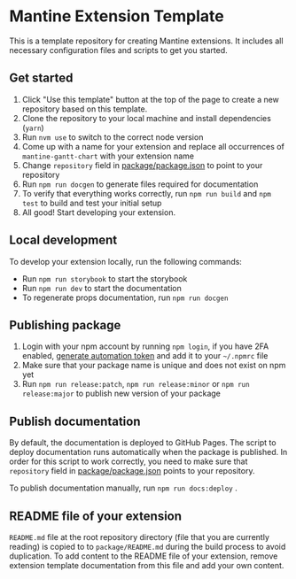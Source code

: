 # Mantine Extension Template

This is a template repository for creating Mantine extensions. It includes all necessary configuration files and scripts to get you started.

## Get started

1. Click "Use this template" button at the top of the page to create a new repository based on this template.
2. Clone the repository to your local machine and install dependencies (`yarn`)
3. Run `nvm use` to switch to the correct node version
4. Come up with a name for your extension and replace all occurrences of `mantine-gantt-chart` with your extension name
5. Change `repository` field in [package/package.json](https://github.com/mantinedev/extension-template/blob/master/package/package.json) to point to your repository
6. Run `npm run docgen` to generate files required for documentation
7. To verify that everything works correctly, run `npm run build` and `npm test` to build and test your initial setup
8. All good! Start developing your extension.

## Local development

To develop your extension locally, run the following commands:

* Run `npm run storybook` to start the storybook
* Run `npm run dev` to start the documentation
* To regenerate props documentation, run `npm run docgen`

## Publishing package

1. Login with your npm account by running `npm login`, if you have 2FA enabled, [generate automation token](https://docs.npmjs.com/creating-and-viewing-access-tokens) and add it to your `~/.npmrc` file
2. Make sure that your package name is unique and does not exist on npm yet
3. Run `npm run release:patch`,  `npm run release:minor` or `npm run release:major` to publish new version of your package

## Publish documentation

By default, the documentation is deployed to GitHub Pages. The script to deploy documentation runs automatically when the package is published. In order for
this script to work correctly, you need to make sure that `repository` field in [package/package.json](https://github.com/mantinedev/extension-template/blob/master/package/package.json) points to your repository.

To publish documentation manually, run `npm run docs:deploy` .

## README file of your extension

`README.md` file at the root repository directory (file that you are currently reading) is copied to to `package/README.md` during the build process to avoid duplication. To add content to the README file of your extension, remove extension template documentation from this file and add your own content.
